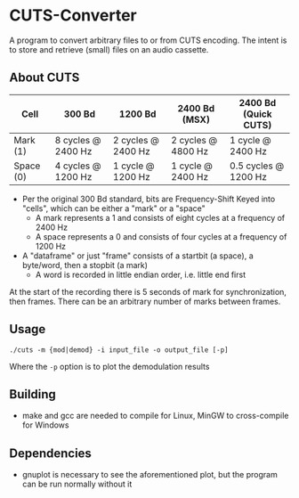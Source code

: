 # CUTS-Converter
A program to convert arbitrary files to or from CUTS encoding. The intent is to store and retrieve (small) files on an audio cassette.

## About CUTS

|Cell|300 Bd|1200 Bd|2400 Bd (MSX)|2400 Bd (Quick CUTS)|
|---|---|---|---|---|
|Mark (1)|8 cycles @ 2400 Hz|2 cycles @ 2400 Hz|2 cycles @ 4800 Hz|1 cycle @ 2400 Hz|
|Space (0)|4 cycles @ 1200 Hz|1 cycle @ 1200 Hz|1 cycle @ 2400 Hz|0.5 cycles @ 1200 Hz|

- Per the original 300 Bd standard, bits are Frequency-Shift Keyed into "cells", which can be either a "mark" or a "space" 
    - A mark represents a 1 and consists of eight cycles at a frequency of 2400 Hz
    - A space represents a 0 and consists of four cycles at a frequency of 1200 Hz 
- A "dataframe" or just "frame" consists of a startbit (a space), a byte/word, then a stopbit (a mark) 
    - A word is recorded in little endian order, i.e. little end first

At the start of the recording there is 5 seconds of mark for synchronization, then frames. There can be an arbitrary number of marks between frames. 

## Usage
`./cuts -m {mod|demod} -i input_file -o output_file [-p]`

Where the `-p` option is to plot the demodulation results

## Building
- make and gcc are needed to compile for Linux, MinGW to cross-compile for Windows

## Dependencies
- gnuplot is necessary to see the aforementioned plot, but the program can be run normally without it
